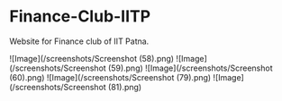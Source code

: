 # Finance-Club-IITP

Website for Finance club of IIT Patna.

![Image](/screenshots/Screenshot (58).png)
![Image](/screenshots/Screenshot (59).png)
![Image](/screenshots/Screenshot (60).png)
![Image](/screenshots/Screenshot (79).png)
![Image](/screenshots/Screenshot (81).png)
